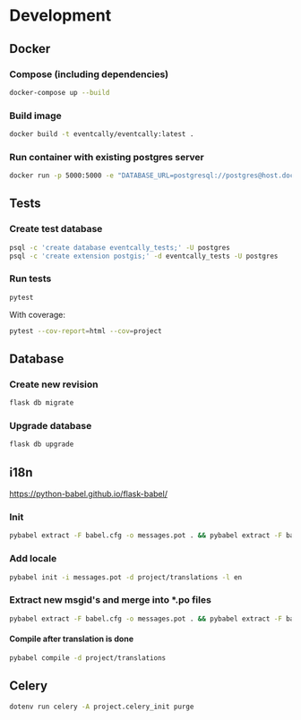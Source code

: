 # Development

## Docker

### Compose (including dependencies)

```sh
docker-compose up --build
```

### Build image

```sh
docker build -t eventcally/eventcally:latest .
```

### Run container with existing postgres server

```sh
docker run -p 5000:5000 -e "DATABASE_URL=postgresql://postgres@host.docker.internal/eventcally" eventcally/eventcally:latest
```

## Tests

### Create test database

```sh
psql -c 'create database eventcally_tests;' -U postgres
psql -c 'create extension postgis;' -d eventcally_tests -U postgres
```

### Run tests

```sh
pytest
```

With coverage:

```sh
pytest --cov-report=html --cov=project
```

## Database

### Create new revision

```sh
flask db migrate
```

### Upgrade database

```sh
flask db upgrade
```

## i18n

<https://python-babel.github.io/flask-babel/>

### Init

```sh
pybabel extract -F babel.cfg -o messages.pot . && pybabel extract -F babel.cfg -k lazy_gettext -k dummy_gettext -o messages.pot . && pybabel init -i messages.pot -d project/translations -l de
```

### Add locale

```sh
pybabel init -i messages.pot -d project/translations -l en
```

### Extract new msgid's and merge into \*.po files

```sh
pybabel extract -F babel.cfg -o messages.pot . && pybabel extract -F babel.cfg -k lazy_gettext -k dummy_gettext -o messages.pot . && pybabel update -N -i messages.pot -d project/translations
```

#### Compile after translation is done

```sh
pybabel compile -d project/translations
```

## Celery

```sh
dotenv run celery -A project.celery_init purge
```
